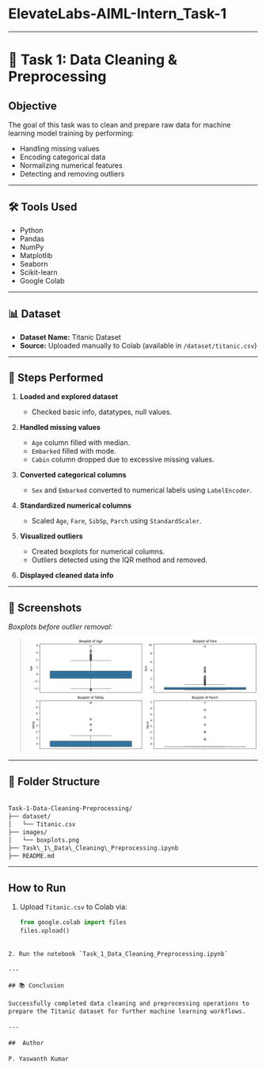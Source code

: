 # ElevateLabs-AIML-Intern_Task-1
---

# 🚀 Task 1: Data Cleaning & Preprocessing

##  Objective
The goal of this task was to clean and prepare raw data for machine learning model training by performing:
- Handling missing values
- Encoding categorical data
- Normalizing numerical features
- Detecting and removing outliers

---

## 🛠️ Tools Used
- Python
- Pandas
- NumPy
- Matplotlib
- Seaborn
- Scikit-learn
- Google Colab

---

## 📊 Dataset
- **Dataset Name:** Titanic Dataset
- **Source:** Uploaded manually to Colab (available in `/dataset/titanic.csv`)

---

## 📖 Steps Performed

1. **Loaded and explored dataset**
   - Checked basic info, datatypes, null values.

2. **Handled missing values**
   - `Age` column filled with median.
   - `Embarked` filled with mode.
   - `Cabin` column dropped due to excessive missing values.

3. **Converted categorical columns**
   - `Sex` and `Embarked` converted to numerical labels using `LabelEncoder`.

4. **Standardized numerical columns**
   - Scaled `Age`, `Fare`, `SibSp`, `Parch` using `StandardScaler`.

5. **Visualized outliers**
   - Created boxplots for numerical columns.
   - Outliers detected using the IQR method and removed.

6. **Displayed cleaned data info**

---

## 📸 Screenshots
*Boxplots before outlier removal:*

> ![Boxplots](images/boxplots.png)

---

## 📁 Folder Structure

```

Task-1-Data-Cleaning-Preprocessing/
├── dataset/
│   └── Titanic.csv
├── images/
│   └── boxplots.png
├── Task\_1\_Data\_Cleaning\_Preprocessing.ipynb
├── README.md

````

---

##  How to Run

1. Upload `Titanic.csv` to Colab via:
   ```python
   from google.colab import files
   files.upload()
````

2. Run the notebook `Task_1_Data_Cleaning_Preprocessing.ipynb`

---

## 📚 Conclusion

Successfully completed data cleaning and preprocessing operations to prepare the Titanic dataset for further machine learning workflows.

---

##  Author

P. Yaswanth Kumar
